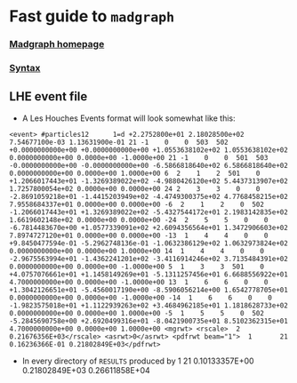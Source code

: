# Fast guide to `madgraph`

### [Madgraph homepage](http://madgraph.phys.ucl.ac.be/index.html)
### [](https://www.niu.edu/spmartin/madgraph/)
### [Syntax](https://www.niu.edu/spmartin/madgraph/madsyntax.html)

## LHE event file

* A Les Houches Events format will look somewhat like this:

`<event>
#particles12      1=d +2.2752800e+01 2.18028500e+02 7.54677100e-03 1.13631900e-01
       21 -1    0    0  503  502 +0.0000000000e+00 +0.0000000000e+00 +1.0553638102e+02 1.0553638102e+02 0.0000000000e+00 0.0000e+00 -1.0000e+00
       21 -1    0    0  501  503 -0.0000000000e+00 -0.0000000000e+00 -6.5866818640e+02 6.5866818640e+02 0.0000000000e+00 0.0000e+00 1.0000e+00
        6  2    1    2  501    0 +1.2066017443e+01 -1.3269389022e+02 -4.9880426120e+02 5.4437313907e+02 1.7257800054e+02 0.0000e+00 0.0000e+00
       24 2    3    3    0    0 -2.8691059218e+01 -1.4415203949e+02 -4.4749300375e+02 4.7768458215e+02 7.9558684337e+01 0.0000e+00 0.0000e+00
       -6  2    1    2    0  502 -1.2066017443e+01 +1.3269389022e+02 -5.4327544172e+01 2.1983142835e+02 1.6619602148e+02 0.0000e+00 0.0000e+00
      -24  2    5    5    0    0 -6.7814483670e+00 +1.0577339091e+02 +2.6094356564e+01 1.3472906603e+02 7.8974727120e+01 0.0000e+00 0.0000e+00
      -13  1    4    4    0    0 +9.8450477594e-01 -5.2962748136e-01 -1.0632386129e+02 1.0632973824e+02 0.0000000000e+00 0.0000e+00 1.0000e+00
       14  1    4    4    0    0 -2.9675563994e+01 -1.4362241201e+02 -3.4116914246e+02 3.7135484391e+02 0.0000000000e+00 0.0000e+00 -1.0000e+00
        5  1    3    3  501    0 +4.0757076661e+01 +1.1458149269e+01 -5.1311257456e+01 6.6688556922e+01 4.7000000000e+00 0.0000e+00 -1.0000e+00
       13  1    6    6    0    0 +1.3042126651e+01 -5.4560017190e+00 -8.5906056214e+00 1.6542778705e+01 0.0000000000e+00 0.0000e+00 -1.0000e+00
      -14  1    6    6    0    0 -1.9823575018e+01 +1.1122939263e+02 +3.4684962185e+01 1.1818628733e+02 0.0000000000e+00 0.0000e+00 1.0000e+00
       -5  1    5    5    0  502 -5.2845690758e+00 +2.6920499316e+01 -8.0421900735e+01 8.5102362315e+01 4.7000000000e+00 0.0000e+00 1.0000e+00
<mgrwt>
<rscale>  2 0.21676356E+03</rscale>
<asrwt>0</asrwt>
<pdfrwt beam="1">  1       21 0.16236366E-01 0.21802849E+03</pdfrwt>`

* In every directory of `RESULTS` produced by 
<pdfrwt beam="2">  1       21 0.10133357E+00 0.21802849E+03</pdfrwt>
<totfact> 0.26611858E+04</totfact>
</mgrwt>
